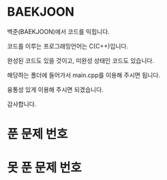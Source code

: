 # BAEKJOON
백준(BAEKJOON)에서 코드를 익힙니다.

코드를 이루는 프로그래밍언어는 C(C++)입니다.

완성된 코드도 있을 것이고, 미완성 상태인 코드도 있습니다.

해당하는 폴더에 들어가서 main.cpp를 이용해 주시면 됩니다.

융통성 있게 이용해 주시면 되겠습니다.

감사합니다. 
# 푼 문제 번호



# 못 푼 문제 번호
